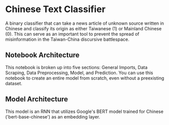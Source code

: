 # Chinese Text Classifier

A binary classifier that can take a news article of unknown source written in Chinese and classify its origin as either Taiwanese (1) or Mainland Chinese (0). This can serve as an important tool to prevent the spread of misinformation in the Taiwan-China discursive battlespace.

## Notebook Architecture

This notebook is broken up into five sections: General Imports, Data Scraping, Data Preprocessing, Model, and Prediction. You can use this notebook to create an entire model from scratch, even without a preexisting dataset.

## Model Architecture

This model is an RNN that utilizes Google's BERT model trained for Chinese ('bert-base-chinese') as an embedding layer.